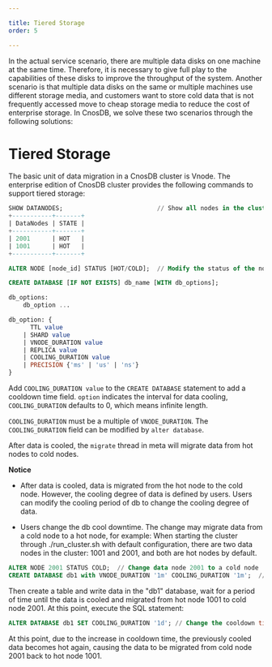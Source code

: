 ```yaml
---

title: Tiered Storage
order: 5

---
```


In the actual service scenario, there are multiple data disks on one machine at the same time. Therefore, it is necessary to give full play to the capabilities of these disks to improve the throughput of the system.
Another scenario is that multiple data disks on the same or multiple machines use different storage media, and customers want to store cold data that is not frequently accessed move to cheap storage media to reduce the cost of enterprise storage.
In CnosDB, we solve these two scenarios through the following solutions:

# Tiered Storage

The basic unit of data migration in a CnosDB cluster is Vnode. The enterprise edition of CnosDB cluster provides the following commands to support tiered storage:

```SQL
SHOW DATANODES;                          // Show all nodes in the cluster
+-----------+-------+
| DataNodes | STATE |
+-----------+-------+
| 2001      | HOT   |
| 1001      | HOT   |
+-----------+-------+

ALTER NODE [node_id] STATUS [HOT/COLD];  // Modify the status of the node
```

```SQL
CREATE DATABASE [IF NOT EXISTS] db_name [WITH db_options];

db_options:
    db_option ...

db_option: {
      TTL value
    | SHARD value
    | VNODE_DURATION value
    | REPLICA value
    | COOLING_DURATION value
    | PRECISION {'ms' | 'us' | 'ns'}
}
```

Add `COOLING_DURATION value` to the `CREATE DATABASE` statement to add a cooldown time field. `option` indicates the interval for data cooling, `COOLING_DURATION` defaults to 0, which means infinite length.

`COOLING_DURATION` must be a multiple of `VNODE_DURATION`. The `COOLING_DURATION` field can be modified by `alter database`.

After data is cooled, the `migrate` thread in meta will migrate data from hot nodes to cold nodes.

**Notice** 

- After data is cooled, data is migrated from the hot node to the cold node. However, the cooling degree of data is defined by users. Users can modify the cooling period of db to change the cooling degree of data.

- Users change the db cool downtime. The change may migrate data from a cold node to a hot node, for example:
When starting the cluster through ./run_cluster.sh with default configuration, there are two data nodes in the cluster: 1001 and 2001, and both are hot nodes by default.
```SQL
ALTER NODE 2001 STATUS COLD;  // Change data node 2001 to a cold node
CREATE DATABASE db1 with VNODE_DURATION '1m' COOLING_DURATION '1m';  // Create a database named "db1" on node 1001 with VNODE_DURATION and COOLING_DURATION both set to 1 minute
```
Then create a table and write data in the "db1" database, wait for a period of time until the data is cooled and migrated from hot node 1001 to cold node 2001. At this point, execute the SQL statement:
```SQL
ALTER DATABASE db1 SET COOLING_DURATION '1d'; // Change the cooldown time of database "db1" from 1 minute to 1 day
```
At this point, due to the increase in cooldown time, the previously cooled data becomes hot again, causing the data to be migrated from cold node 2001 back to hot node 1001.